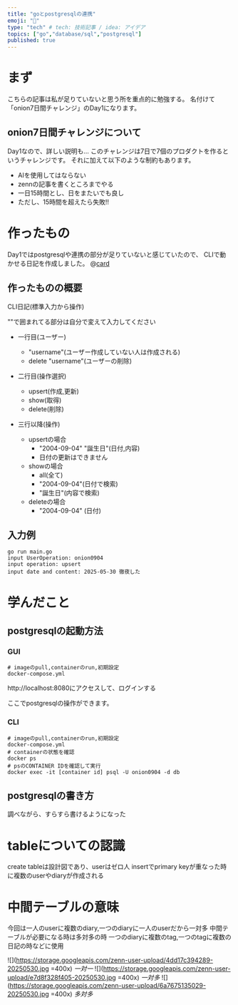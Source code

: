 ```yaml
---
title: "goとpostgresqlの連携"
emoji: "🐘"
type: "tech" # tech: 技術記事 / idea: アイデア
topics: ["go","database/sql","postgresql"]
published: true
---
```



# まず
こちらの記事は私が足りていないと思う所を重点的に勉強する。
名付けて「onion7日間チャレンジ」のDay1になります。

## onion7日間チャレンジについて
Day1なので、詳しい説明も...
このチャレンジは7日で7個のプロダクトを作るというチャレンジです。
それに加えて以下のような制約もあります。
- AIを使用してはならない
- zennの記事を書くところまでやる
- 一日15時間とし、日をまたいでも良し
- ただし、15時間を超えたら失敗!!


# 作ったもの
Day1ではpostgresqlや連携の部分が足りていないと感じていたので、
CLIで動かせる日記を作成しました。
@[card](https://github.com/onion0904/day-one-sql)

## 作ったものの概要

CLI日記(標準入力から操作)

""で囲まれてる部分は自分で変えて入力してください

- 一行目(ユーザー)
    - "username"(ユーザー作成していない人は作成される)
    - delete "username"(ユーザーの削除)

- 二行目(操作選択)
    - upsert(作成,更新)
    - show(取得)
    - delete(削除)

- 三行以降(操作)
    - upsertの場合
        - "2004-09-04" "誕生日"(日付,内容)
        - 日付の更新はできません
    - showの場合
        - all(全て)
        - "2004-09-04"(日付で検索)
        - "誕生日"(内容で検索)
    - deleteの場合
        - "2004-09-04" (日付)

## 入力例
```
go run main.go
input UserOperation: onion0904
input operation: upsert
input date and content: 2025-05-30 徹夜した
```

# 学んだこと
## postgresqlの起動方法

### GUI

```
# imageのpull,containerのrun,初期設定
docker-compose.yml
```
http://localhost:8080にアクセスして、ログインする

ここでpostgresqlの操作ができます。

### CLI

```
# imageのpull,containerのrun,初期設定
docker-compose.yml
# containerの状態を確認 
docker ps
# psのCONTAINER IDを確認して実行
docker exec -it [container id] psql -U onion0904 -d db
```
## postgresqlの書き方
調べながら、すらすら書けるようになった

# tableについての認識
create tableは設計図であり、userはゼロ人
insertでprimary keyが重なった時に複数のuserやdiaryが作成される

# 中間テーブルの意味
今回は一人のuserに複数のdiary,一つのdiaryに一人のuserだから一対多
中間テーブルが必要になる時は多対多の時
一つのdiaryに複数のtag,一つのtagに複数の日記の時などに使用

![](https://storage.googleapis.com/zenn-user-upload/4dd17c394289-20250530.jpg =400x)
*一対一*
![](https://storage.googleapis.com/zenn-user-upload/e7d8f328f405-20250530.jpg =400x)
*一対多*
![](https://storage.googleapis.com/zenn-user-upload/6a7675135029-20250530.jpg =400x)
*多対多*
